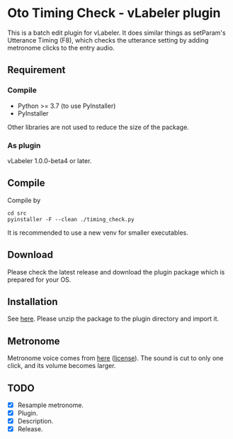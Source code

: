 # Oto Timing Check - vLabeler plugin

This is a batch edit plugin for vLabeler. It does similar things as setParam's Utterance Timing (F8), which checks the utterance setting by adding metronome clicks to the entry audio.

## Requirement

### Compile

- Python >= 3.7 (to use PyInstaller)
- PyInstaller

Other libraries are not used to reduce the size of the package.

### As plugin

vLabeler 1.0.0-beta4 or later.

## Compile

Compile by

```
cd src
pyinstaller -F --clean ./timing_check.py
```

It is recommended to use a new venv for smaller executables.

## Download

Please check the latest release and download the plugin package which is prepared for your OS.

## Installation

See [here](https://github.com/sdercolin/vlabeler#batch-edit-plugins).
Please unzip the package to the plugin directory and import it.

## Metronome

Metronome voice comes from [here](https://pixabay.com/sound-effects/metronome-05-67359/) ([license](https://pixabay.com/service/license-summary/)). 
The sound is cut to only one click, and its volume becomes larger.

## TODO

- [x] Resample metronome.
- [x] Plugin.
- [x] Description.
- [x] Release.
